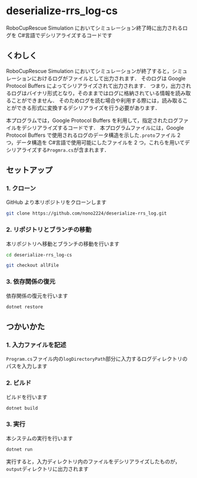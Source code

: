 # deserialize-rrs_log-cs

RoboCupRescue Simulation においてシミュレーション終了時に出力されるログを C#言語でデシリアライズするコードです

## くわしく

RoboCupRescue Simulation においてシミュレーションが終了すると，シミュレーションにおけるログがファイルとして出力されます．
そのログは Google Protocol Buffers によってシリアライズされて出力されます．
つまり，出力されるログはバイナリ形式となり，そのままではログに格納されている情報を読み取ることができません．
そのためログを読む場合や利用する際には，読み取ることができる形式に変換するデシリアライズを行う必要があります．

本プログラムでは，Google Protocol Buffers を利用して，指定されたログファイルをデシリアライズするコードです．
本プログラムファイルには，Google Protocol Buffers で使用されるログのデータ構造を示した`.proto`ファイル 2 つ，データ構造を C#言語で使用可能にしたファイルを 2 つ，これらを用いてデシリアライズする`Progmra.cs`が含まれます．

## セットアップ

### 1. クローン

GitHub より本リポジトリをクローンします

```sh
git clone https://github.com/nono2224/deserialize-rrs_log.git
```

### 2. リポジトリとブランチの移動

本リポジトリへ移動とブランチの移動を行います

```sh
cd deserialize-rrs_log-cs
```

```sh
git checkout allFile
```

### 3. 依存関係の復元

依存関係の復元を行います

```sh
dotnet restore
```

## つかいかた

### 1. 入力ファイルを記述

`Program.cs`ファイル内の`logDirectoryPath`部分に入力するログディレクトリのパスを入力します

### 2. ビルド

ビルドを行います

```sh
dotnet build
```

### 3. 実行

本システムの実行を行います

```sh
dotnet run
```

実行すると，入力ディレクトリ内のファイルをデシリアライズしたものが，`output`ディレクトリに出力されます
